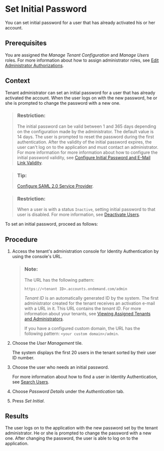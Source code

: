 <!-- loio16149d5f80a34c88884d0950cc14b023 -->

# Set Initial Password

You can set initial password for a user that has already activated his or her account.



<a name="loio16149d5f80a34c88884d0950cc14b023__prereq_cqc_43x_jrb"/>

## Prerequisites

You are assigned the *Manage Tenant Configuration* and *Manage Users* roles. For more information about how to assign administrator roles, see [Edit Administrator Authorizations](edit-administrator-authorizations-86ee374.md).



## Context

Tenant administrator can set an initial password for a user that has already activated the account. When the user logs on with the new password, he or she is prompted to change the password with a new one.

> ### Restriction:  
> The initial password can be valid between 1 and 365 days depending on the configuration made by the administrator. The default value is 14 days. The user is prompted to reset the password during the first authentication. After the validity of the initial password expires, the user can't log on to the application and must contact an administrator. For more information for more information about how to configure the initial password validity, see [Configure Initial Password and E-Mail Link Validity](configure-initial-password-and-e-mail-link-validity-f8093f4.md).

> ### Tip:  
> [Configure SAML 2.0 Service Provider](configure-saml-2-0-service-provider-51f1f75.md).

> ### Restriction:  
> When a user is with a status `Inactive`, setting initial password to that user is disabled. For more information, see [Deactivate Users](deactivate-users-99cf468.md).

To set an initial password, proceed as follows:



## Procedure

1.  Access the tenant's administration console for Identity Authentication by using the console's URL.

    > ### Note:  
    > The URL has the following pattern:
    > 
    > `https://<tenant ID>.accounts.ondemand.com/admin`
    > 
    > *Tenant ID* is an automatically generated ID by the system. The first administrator created for the tenant receives an activation e-mail with a URL in it. This URL contains the *tenant ID*. For more information about your tenants, see [Viewing Assigned Tenants and Administrators](../viewing-assigned-tenants-and-administrators-f56e6f2.md).
    > 
    > If you have a configured custom domain, the URL has the following pattern: `<your custom domain>/admin`.

2.  Choose the *User Management* tile.

    The system displays the first 20 users in the tenant sorted by their user ID number.

3.  Choose the user who needs an initial password.

    For more information about how to find a user in Identity Authentication, see [Search Users](search-users-06078a6.md).

4.  Choose *Password Details* under the *Authentication* tab.

5.  Press *Set Initial*.




<a name="loio16149d5f80a34c88884d0950cc14b023__result_fwb_4vw_t1b"/>

## Results

The user logs on to the application with the new password set by the tenant administrator. He or she is prompted to change the password with a new one. After changing the password, the user is able to log on to the application.

